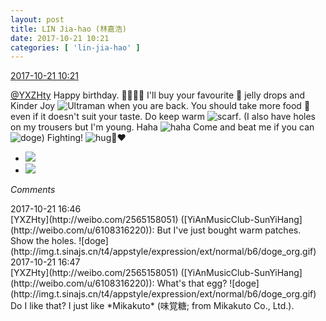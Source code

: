 ```yaml
---
layout: post
title: LIN Jia-hao (林嘉浩)
date: 2017-10-21 10:21
categories: [ 'lin-jia-hao' ]
---
```


<div class="weibo-info">
  <a href="http://weibo.com/6210352257/Frn11ibWX">2017-10-21 10:21</a>
</div>

[@YXZHty](http://weibo.com/2565158051) Happy birthday. :birthday::tada::gift:🎊 I'll buy your favourite 🍇 jelly drops and Kinder Joy ![Ultraman](http://img.t.sinajs.cn/t4/appstyle/expression/ext/normal/bc/otm_org.gif) when you are back. You should take more food 🍗 even if it doesn't suit your taste. Do keep warm ![scarf](http://img.t.sinajs.cn/t4/appstyle/expression/ext/normal/3f/weijin_org.gif). (I also have holes on my trousers but I'm young. Haha ![haha](http://img.t.sinajs.cn/t4/appstyle/expression/ext/normal/6a/laugh.gif) Come and beat me if you can ![doge](http://img.t.sinajs.cn/t4/appstyle/expression/ext/normal/b6/doge_org.gif)) Fighting! ![hug](http://img.t.sinajs.cn/t4/appstyle/expression/ext/normal/70/pcmoren_baobao_org.png):muscle::heart:

<!-- more -->

<ul class="weibo-pic-list-1">
  <li class="weibo-pic">
    <a href="http://wx2.sinaimg.cn/mw690/006Mi0jTgy1fkpmotmh08j30hb0hedi4.jpg"><img src="//wx2.sinaimg.cn/thumb150/006Mi0jTgy1fkpmotmh08j30hb0hedi4.jpg" /></a>
  </li>
  <li class="weibo-pic">
    <a href="http://wx3.sinaimg.cn/mw690/006Mi0jTgy1fkpmou6mzjj30hs0fpt98.jpg"><img src="//wx3.sinaimg.cn/thumb150/006Mi0jTgy1fkpmou6mzjj30hs0fpt98.jpg" /></a>
  </li>
</ul>

*Comments*

<div class="weibo-info">2017-10-21 16:46</div>
[YXZHty](http://weibo.com/2565158051) ([YiAnMusicClub-SunYiHang](http://weibo.com/u/6108316220)): But I've just bought warm patches. Show the holes. ![doge](http://img.t.sinajs.cn/t4/appstyle/expression/ext/normal/b6/doge_org.gif)

<div class="weibo-info">2017-10-21 16:47</div>
[YXZHty](http://weibo.com/2565158051) ([YiAnMusicClub-SunYiHang](http://weibo.com/u/6108316220)): What's that egg? ![doge](http://img.t.sinajs.cn/t4/appstyle/expression/ext/normal/b6/doge_org.gif) Do I like that? I just like *Mikakuto* (味覚糖; from Mikakuto Co., Ltd.).
